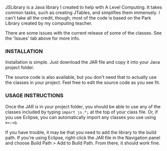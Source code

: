 JSLibrary is a Java library I created to help with A Level Computing. It takes common tasks, such as creating JTables, and simplifies them immensely. I can't take all the credit, though; most of the code is based on the Park Library created by my computing teacher.

There are some issues with the current release of some of the classes. See the 'Issues' tab above for more info.

### INSTALLATION ###

Installation is simple. Just download the JAR file and copy it into your Java project folder.

The source code is also available, but you don't need that to actually use the classes in your project. Feel free to edit the source code as you see fit.

### USAGE INSTRUCTIONS ###

Once the JAR is in your project folder, you should be able to use any of the classes included by typing `import js.*;` at the top of your class file. Or, if you use Eclipse, you can automatically import any classes you use using `⌘+⇧+O`.

If you have trouble, it may be that you need to add the library to the build path. If you're using Eclipse, right-click the JAR file in the Navigation panel and choose Build Path > Add to Build Path. From there, it should work fine.